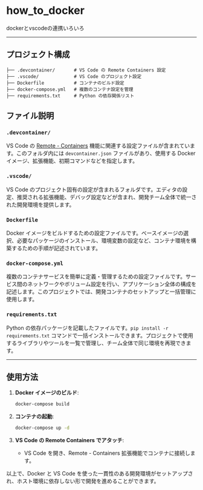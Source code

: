 # how_to_docker

dockerとvscodeの連携いろいろ

---

## プロジェクト構成

```
├── .devcontainer/       # VS Code の Remote Containers 設定
├── .vscode/             # VS Code のプロジェクト設定
├── Dockerfile           # コンテナのビルド設定
├── docker-compose.yml   # 複数のコンテナ設定を管理
├── requirements.txt     # Python の依存関係リスト
```

## ファイル説明

### `.devcontainer/`

VS Code の [Remote - Containers](https://code.visualstudio.com/docs/remote/containers) 機能に関連する設定ファイルが含まれています。このフォルダ内には `devcontainer.json` ファイルがあり、使用する Docker イメージ、拡張機能、初期コマンドなどを指定します。

### `.vscode/`

VS Code のプロジェクト固有の設定が含まれるフォルダです。エディタの設定、推奨される拡張機能、デバッグ設定などが含まれ、開発チーム全体で統一された開発環境を提供します。

### `Dockerfile`

Docker イメージをビルドするための設定ファイルです。ベースイメージの選択、必要なパッケージのインストール、環境変数の設定など、コンテナ環境を構築するための手順が記述されています。

### `docker-compose.yml`

複数のコンテナサービスを簡単に定義・管理するための設定ファイルです。サービス間のネットワークやボリューム設定を行い、アプリケーション全体の構成を記述します。このプロジェクトでは、開発コンテナのセットアップと一括管理に使用します。

### `requirements.txt`

Python の依存パッケージを記載したファイルです。`pip install -r requirements.txt` コマンドで一括インストールできます。プロジェクトで使用するライブラリやツールを一覧で管理し、チーム全体で同じ環境を再現できます。

---

## 使用方法

1. **Docker イメージのビルド**:

    ```bash
    docker-compose build
    ```

2. **コンテナの起動**:

    ```bash
    docker-compose up -d
    ```

3. **VS Code の Remote Containers でアタッチ**:
   - VS Code を開き、Remote - Containers 拡張機能でコンテナに接続します。

以上で、Docker と VS Code を使った一貫性のある開発環境がセットアップされ、ホスト環境に依存しない形で開発を進めることができます。
